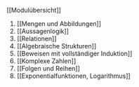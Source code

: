 [[Modulübersicht]]

1. [[Mengen und Abbildungen]]
2. [[Aussagenlogik]]
3. [[Relationen]]
4. [[Algebraische Strukturen]]
5. [[Beweisen mit vollständiger Induktion]]
6. [[Komplexe Zahlen]]
7. [[Folgen und Reihen]]
8. [[Exponentialfunktionen, Logarithmus]]
